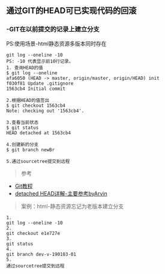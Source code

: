
## 通过GIT的HEAD可已实现代码的回滚
### -GIT在以前提交的记录上建立分支
PS:使用场景-html静态资源多版本同时存在
```
git log --oneline -10
PS: -10 代表显示前10行记录。
1. 查询HEAD的值
$ git log --oneline
afa6050 (HEAD -> master, origin/master, origin/HEAD) init
f030f81 Update .gitignore
1563cb4 Initial commit

2.根据HEAD的值签出
$ git checkout 1563cb4
Note: checking out '1563cb4'.

3.查看当前状态
$ git status
HEAD detached at 1563cb4

4.创建新的分支
$ git branch newBr

5.通过sourcetree提交到远程

```
> 参考
- [Git教程](http://www.softwhy.com/qiduan/git_course/)
- [detached HEAD详解-主要参考byArvin](http://www.softwhy.com/article-8500-1.html)

> 案例：html-静态资源忘记为老版本建立分支
```
1.
git log --oneline -10
2.
git checkout e1e727e
3.
git status
4.
git branch dev-v-190103-01
5.
通过sourcetree提交到远程
```